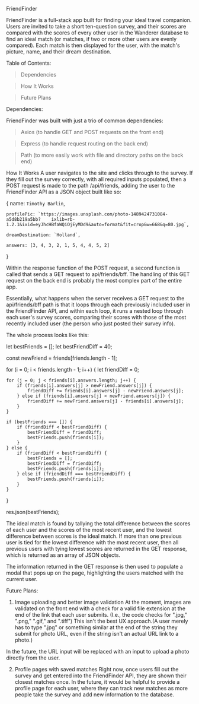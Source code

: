 FriendFinder

FriendFinder is a full-stack app built for finding your ideal travel companion. Users are invited to take a short ten-question survey, and their scores are compared with the scores of every other user in the Wanderer database to find an ideal match (or matches, if two or more other users are evenly compared). Each match is then displayed for the user, with the match's picture, name, and their dream destination.

Table of Contents:
  
  >Dependencies
  
  >How It Works
  
  >Future Plans

Dependencies:

FriendFinder was built with just a trio of common dependencies:

  
  >Axios (to handle GET and POST requests on the front end)
  
  >Express (to handle request routing on the back end)
  
  >Path (to more easily work with file and directory paths on the back end)


How It Works
A user navigates to the site and clicks through to the survey. If they fill out the survey correctly, with all required inputs populated, then a POST request is made to the path /api/friends, adding the user to the FriendFinder API as a JSON object built like so:


{
    name: `Timothy Barlin`,
    
    profilePic: `https://images.unsplash.com/photo-1489424731084-a5d8b219a5bb?    ixlib=rb-1.2.1&ixid=eyJhcHBfaWQiOjEyMDd9&auto=format&fit=crop&w=668&q=80.jpg`,
    
    dreamDestination: `Holland`,
    
    answers: [3, 4, 3, 2, 1, 5, 4, 4, 5, 2]
}

Within the response function of the POST request, a second function is called that sends a GET request to api/friends/bff. The handling of this GET request on the back end is probably the most complex part of the entire app.

Essentially, what happens when the server receives a GET request to the api/friends/bff path is that it loops through each previously included user in the FriendFinder API, and within each loop, it runs a nested loop through each user's survey scores, comparing their scores with those of the most recently included user (the person who just posted their survey info).

The whole process looks like this:


let bestFriends = [];
let bestFriendDiff = 40;

const newFriend = friends[friends.length - 1];

for (i = 0; i < friends.length - 1; i++) {
    let friendDiff = 0;

    for (j = 0; j < friends[i].answers.length; j++) {
        if (friends[i].answers[j] > newFriend.answers[j]) {
            friendDiff += friends[i].answers[j] - newFriend.answers[j];
        } else if (friends[i].answers[j] < newFriend.answers[j]) {
            friendDiff += newFriend.answers[j] - friends[i].answers[j];
        }
    }

    if (bestFriends === []) {
        if (friendDiff < bestFriendDiff) {
            bestFriendDiff = friendDiff;
            bestFriends.push(friends[i]);
        }
    } else {
        if (friendDiff < bestFriendDiff) {
            bestFriends = [];
            bestFriendDiff = friendDiff;
            bestFriends.push(friends[i]);
        } else if (friendDiff === bestFriendDiff) {
            bestFriends.push(friends[i]);
        }
    }
}

res.json(bestFriends);

The ideal match is found by tallying the total difference between the scores of each user and the scores of the most recent user, and the lowest difference between scores is the ideal match. If more than one previous user is tied for the lowest difference with the most recent user, then all previous users with tying lowest scores are returned in the GET response, which is returned as an array of JSON objects.

The information returned in the GET response is then used to populate a modal that pops up on the page, highlighting the users matched with the current user.

Future Plans:

1. Image uploading and better image validation
At the moment, images are validated on the front end with a check for a valid file extension at the end of the link that each user submits. (I.e., the code checks for ".jpg," ".png," ".gif," and ".tiff") This isn't the best UX approach.(A user merely has to type ".jpg" or something similar at the end of the string they submit for photo URL, even if the string isn't an actual URL link to a photo.)

In the future, the URL input will be replaced with an input to upload a photo directly from the user.

2. Profile pages with saved matches
Right now, once users fill out the survey and get entered into the FriendFinder API, they are shown their closest matches once. In the future, it would be helpful to provide a profile page for each user, where they can track new matches as more people take the survey and add new information to the database.

